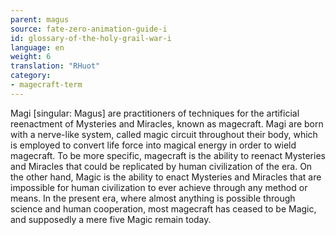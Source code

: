 ```yaml
---
parent: magus
source: fate-zero-animation-guide-i
id: glossary-of-the-holy-grail-war-i
language: en
weight: 6
translation: "RHuot"
category:
- magecraft-term
---
```


Magi [singular: Magus] are practitioners of techniques for the artificial reenactment of Mysteries and Miracles, known as magecraft. Magi are born with a nerve-like system, called magic circuit throughout their body, which is employed to convert life force into magical energy in order to wield magecraft. To be more specific, magecraft is the ability to reenact Mysteries and Miracles that could be replicated by human civilization of the era. On the other hand, Magic is the ability to enact Mysteries and Miracles that are impossible for human civilization to ever achieve through any method or means. In the present era, where almost anything is possible through science and human cooperation, most magecraft has ceased to be Magic, and supposedly a mere five Magic remain today.
